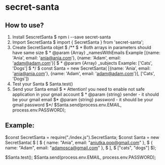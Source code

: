 # secret-santa
## How to use?
1. Install SescretSanta
$ npm i --save secret-santa
3. Import SecretSanta
$ import { SecretSanta } from 'secret-santa';
4. Create SecretSanta objet
$   /**
$   * Both arrays in parameters should have same size
$   * @param {Array} _namesWithEmails Example [{name: 'Ania', email: 'ania@ania.com'}, {name: 'Adam', email: 'adam@adam.com'}]
$   * @param {Array} _subjects Example: ['Cats', 'Dogs']
$  */
$ const Santa = new SecretSanta( [{name: 'Ania', email: 'ania@ania.com'}, {name: 'Adam', email: 'adam@adam.com'}],  ['Cats', 'Dogs'])
5. Test your Santa
$ Santa.test()
6. Send your Santa email
$  * Attention! you need to enable not safe application in your gmail account
$ * @param {string} sender - it should be your gmail email
$* @param {string} password - it should be your gmail password
$*/
$Santa.send(process.env.EMAIL, process.env.PASSWORD);

## Example:

$const SecretSanta = require("./index.js").SecretSanta;
$const Santa = new SecretSanta(
$  [
$    { name: "Ania", email: "aniutka.pop@gmail.com" },
$    { name: "Adam", email: "adamosca@gmail.com" },
$  ],
$  ["cats", "dogs"]
$);

$Santa.test();
$Santa.send(process.env.EMAIL, process.env.PASSWORD);
